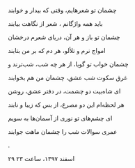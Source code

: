 <!-- 
.. title: چشمان تو شعرهایم
.. slug: cheshmane_to_sherhayam
.. date: 2019-04-06 14:12:51 UTC
.. tags: غزل
.. category: 
.. link: 
.. description: 
.. type: text
-->


چشمان تو شعرهایم، وقتی که بیدار و خوابند

باید همه واژگانم ، شعر از نگاهت بیابند


چشمان تو باز و هر آن، دریای شعرم درخشان

امواج نرم و تلألو، هر دم که بر من بتابند


چشمان خواب تو گویا، از هر چه شب، شب‌ترند و

غرق سکوت شب عشق، چشمان من هم بخوابند


ای شاه‌بیت دو چشمت، در دفتر عشق، روشن

هر لحظه‌ام این دو مصرع، از بس که زیبا و نابند


ای چشم‌های تو نوری از آسمان‌ها به سویم

عمری سوالات شب را چشمان ماهت جوابند

.



۲۹ اسفند ۱۳۹۷، ساعت ۲۳
